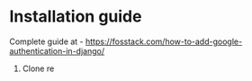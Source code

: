 # Installation guide

Complete guide at - https://fosstack.com/how-to-add-google-authentication-in-django/

1) Clone re